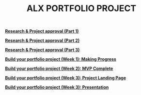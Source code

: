<h1 align="center"><b>ALX PORTFOLIO PROJECT</b></h1>

<br>

<b><a href="https://github.com/codenvibes/alx-portfolio_project/tree/master/research%20%26%20project%20approval%20(part%201)">Research & Project approval (Part 1)</a></b>

<b><a href="https://github.com/codenvibes/alx-portfolio_project/tree/master/research%20%26%20project%20approval%20(part%202)">Research & Project approval (Part 2)</a></b>

<b><a href="https://github.com/codenvibes/alx-portfolio_project/tree/master/research%20%26%20project%20approval%20(part%203)">Research & Project approval (Part 3)</a></b>

<b><a href="https://github.com/codenvibes/alx-portfolio_project/tree/master/build%20your%20portfolio%20project%20(week%201)%3A%20making%20progress">Build your portfolio project (Week 1): Making Progress</a></b>

<b><a href="https://github.com/codenvibes/alx-portfolio_project/tree/master/build%20your%20portfolio%20project%20(week%202)%3A%20mvp%20complete">Build your portfolio project (Week 2): MVP Complete</a></b>

<b><a href="https://github.com/codenvibes/alx-portfolio_project/tree/master/build%20your%20portfolio%20project%20(week%203)%3A%20project%20landing%20page">Build your portfolio project (Week 3): Project Landing Page</a></b>

<b><a href="https://github.com/codenvibes/alx-portfolio_project/tree/master/build%20your%20portfolio%20project%20(week%203)%3A%20presentation">Build your portfolio project (Week 3): Presentation</a></b>